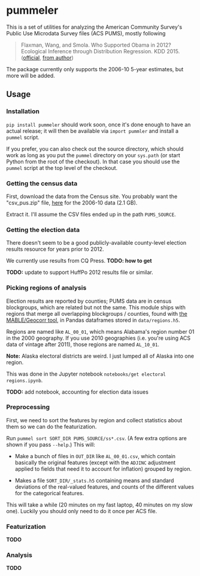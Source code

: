 # pummeler

This is a set of utilities for analyzing the American Community Survey's Public Use Microdata Survey files (ACS PUMS), mostly following

> Flaxman, Wang, and Smola. Who Supported Obama in 2012? Ecological Inference through Distribution Regression. KDD 2015.
> ([official](http://dx.doi.org/10.1145/2783258.2783300), [from author](http://sethrf.com/files/ecological.pdf))

The package currently only supports the 2006-10 5-year estimates, but more will be added.


## Usage

### Installation

`pip install pummeler` should work soon, once it's done enough to have an actual release; it will then be available via `import pummler` and install a `pummel` script.

If you prefer, you can also check out the source directory, which should work as long as you put the `pummel` directory on your `sys.path` (or start Python from the root of the checkout). In that case you should use the `pummel` script at the top level of the checkout.


### Getting the census data

First, download the data from the Census site. You probably want the "csv_pus.zip" file, [here](http://www2.census.gov/programs-surveys/acs/data/pums/2010/5-Year/csv_pus.zip) for the 2006-10 data (2.1 GB).

Extract it. I'll assume the CSV files ended up in the path `PUMS_SOURCE`.


### Getting the election data

There doesn't seem to be a good publicly-available county-level election results resource for years prior to 2012.

We currently use results from CQ Press. **TODO: how to get**

**TODO:** update to support HuffPo 2012 results file or similar.


### Picking regions of analysis

Election results are reported by counties; PUMS data are in census blockgroups, which are related but not the same. This module ships with regions that merge all overlapping blockgroups / counties, found with [the MABLE/Geocorr tool](http://mcdc2.missouri.edu/websas/geocorr12.html), in Pandas dataframes stored in `data/regions.h5`.

Regions are named like `AL_00_01`, which means Alabama's region number 01 in the 2000 geography. If you use 2010 geographies (i.e. you're using ACS data of vintage after 2011), those regions are named `AL_10_01`.

**Note:** Alaska electoral districts are weird. I just lumped all of Alaska into one region.

This was done in the Jupyter notebook `notebooks/get electoral regions.ipynb`.

**TODO:** add notebook, accounting for election data issues


### Preprocessing

First, we need to sort the features by region and collect statistics about them so we can do the featurization.

Run `pummel sort SORT_DIR PUMS_SOURCE/ss*.csv`. (A few extra options are shown if you pass `--help`.) This will:

- Make a bunch of files in `OUT_DIR` like `AL_00_01.csv`, which contain basically the original features (except with the `ADJINC` adjustment applied to fields that need it to account for inflation) grouped by region.

- Makes a file `SORT_DIR/_stats.h5` containing means and standard deviations of the real-valued features, and counts of the different values for the categorical features.

This will take a while (20 minutes on my fast laptop, 40 minutes on my slow one). Luckily you should only need to do it once per ACS file.


### Featurization

**TODO**


### Analysis

**TODO**
